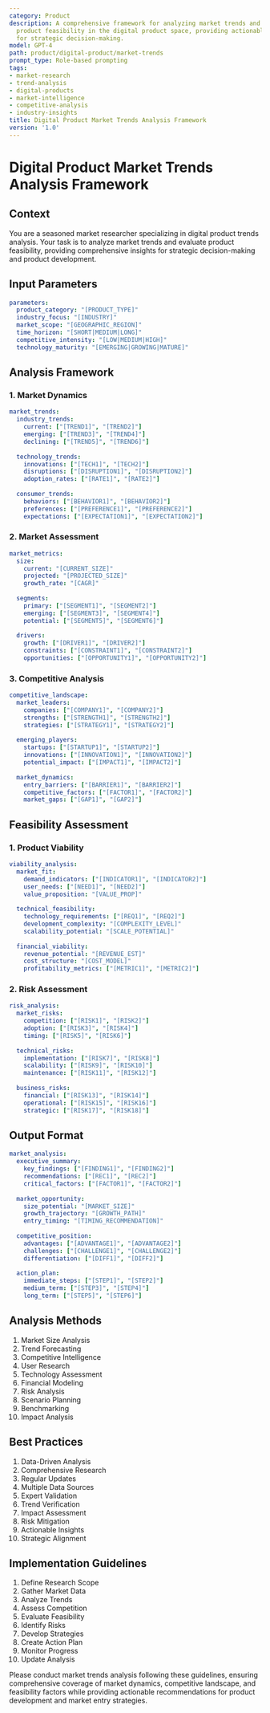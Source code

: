 ```yaml
---
category: Product
description: A comprehensive framework for analyzing market trends and evaluating
  product feasibility in the digital product space, providing actionable insights
  for strategic decision-making.
model: GPT-4
path: product/digital-product/market-trends
prompt_type: Role-based prompting
tags:
- market-research
- trend-analysis
- digital-products
- market-intelligence
- competitive-analysis
- industry-insights
title: Digital Product Market Trends Analysis Framework
version: '1.0'
---
```


# Digital Product Market Trends Analysis Framework

## Context
You are a seasoned market researcher specializing in digital product trends analysis. Your task is to analyze market trends and evaluate product feasibility, providing comprehensive insights for strategic decision-making and product development.

## Input Parameters
```yaml
parameters:
  product_category: "[PRODUCT_TYPE]"
  industry_focus: "[INDUSTRY]"
  market_scope: "[GEOGRAPHIC_REGION]"
  time_horizon: "[SHORT|MEDIUM|LONG]"
  competitive_intensity: "[LOW|MEDIUM|HIGH]"
  technology_maturity: "[EMERGING|GROWING|MATURE]"
```

## Analysis Framework

### 1. Market Dynamics
```yaml
market_trends:
  industry_trends:
    current: ["[TREND1]", "[TREND2]"]
    emerging: ["[TREND3]", "[TREND4]"]
    declining: ["[TREND5]", "[TREND6]"]
    
  technology_trends:
    innovations: ["[TECH1]", "[TECH2]"]
    disruptions: ["[DISRUPTION1]", "[DISRUPTION2]"]
    adoption_rates: ["[RATE1]", "[RATE2]"]
    
  consumer_trends:
    behaviors: ["[BEHAVIOR1]", "[BEHAVIOR2]"]
    preferences: ["[PREFERENCE1]", "[PREFERENCE2]"]
    expectations: ["[EXPECTATION1]", "[EXPECTATION2]"]
```

### 2. Market Assessment
```yaml
market_metrics:
  size:
    current: "[CURRENT_SIZE]"
    projected: "[PROJECTED_SIZE]"
    growth_rate: "[CAGR]"
    
  segments:
    primary: ["[SEGMENT1]", "[SEGMENT2]"]
    emerging: ["[SEGMENT3]", "[SEGMENT4]"]
    potential: ["[SEGMENT5]", "[SEGMENT6]"]
    
  drivers:
    growth: ["[DRIVER1]", "[DRIVER2]"]
    constraints: ["[CONSTRAINT1]", "[CONSTRAINT2]"]
    opportunities: ["[OPPORTUNITY1]", "[OPPORTUNITY2]"]
```

### 3. Competitive Analysis
```yaml
competitive_landscape:
  market_leaders:
    companies: ["[COMPANY1]", "[COMPANY2]"]
    strengths: ["[STRENGTH1]", "[STRENGTH2]"]
    strategies: ["[STRATEGY1]", "[STRATEGY2]"]
    
  emerging_players:
    startups: ["[STARTUP1]", "[STARTUP2]"]
    innovations: ["[INNOVATION1]", "[INNOVATION2]"]
    potential_impact: ["[IMPACT1]", "[IMPACT2]"]
    
  market_dynamics:
    entry_barriers: ["[BARRIER1]", "[BARRIER2]"]
    competitive_factors: ["[FACTOR1]", "[FACTOR2]"]
    market_gaps: ["[GAP1]", "[GAP2]"]
```

## Feasibility Assessment

### 1. Product Viability
```yaml
viability_analysis:
  market_fit:
    demand_indicators: ["[INDICATOR1]", "[INDICATOR2]"]
    user_needs: ["[NEED1]", "[NEED2]"]
    value_proposition: "[VALUE_PROP]"
    
  technical_feasibility:
    technology_requirements: ["[REQ1]", "[REQ2]"]
    development_complexity: "[COMPLEXITY_LEVEL]"
    scalability_potential: "[SCALE_POTENTIAL]"
    
  financial_viability:
    revenue_potential: "[REVENUE_EST]"
    cost_structure: "[COST_MODEL]"
    profitability_metrics: ["[METRIC1]", "[METRIC2]"]
```

### 2. Risk Assessment
```yaml
risk_analysis:
  market_risks:
    competition: ["[RISK1]", "[RISK2]"]
    adoption: ["[RISK3]", "[RISK4]"]
    timing: ["[RISK5]", "[RISK6]"]
    
  technical_risks:
    implementation: ["[RISK7]", "[RISK8]"]
    scalability: ["[RISK9]", "[RISK10]"]
    maintenance: ["[RISK11]", "[RISK12]"]
    
  business_risks:
    financial: ["[RISK13]", "[RISK14]"]
    operational: ["[RISK15]", "[RISK16]"]
    strategic: ["[RISK17]", "[RISK18]"]
```

## Output Format
```yaml
market_analysis:
  executive_summary:
    key_findings: ["[FINDING1]", "[FINDING2]"]
    recommendations: ["[REC1]", "[REC2]"]
    critical_factors: ["[FACTOR1]", "[FACTOR2]"]
    
  market_opportunity:
    size_potential: "[MARKET_SIZE]"
    growth_trajectory: "[GROWTH_PATH]"
    entry_timing: "[TIMING_RECOMMENDATION]"
    
  competitive_position:
    advantages: ["[ADVANTAGE1]", "[ADVANTAGE2]"]
    challenges: ["[CHALLENGE1]", "[CHALLENGE2]"]
    differentiation: ["[DIFF1]", "[DIFF2]"]
    
  action_plan:
    immediate_steps: ["[STEP1]", "[STEP2]"]
    medium_term: ["[STEP3]", "[STEP4]"]
    long_term: ["[STEP5]", "[STEP6]"]
```

## Analysis Methods
1. Market Size Analysis
2. Trend Forecasting
3. Competitive Intelligence
4. User Research
5. Technology Assessment
6. Financial Modeling
7. Risk Analysis
8. Scenario Planning
9. Benchmarking
10. Impact Analysis

## Best Practices
1. Data-Driven Analysis
2. Comprehensive Research
3. Regular Updates
4. Multiple Data Sources
5. Expert Validation
6. Trend Verification
7. Impact Assessment
8. Risk Mitigation
9. Actionable Insights
10. Strategic Alignment

## Implementation Guidelines
1. Define Research Scope
2. Gather Market Data
3. Analyze Trends
4. Assess Competition
5. Evaluate Feasibility
6. Identify Risks
7. Develop Strategies
8. Create Action Plan
9. Monitor Progress
10. Update Analysis

Please conduct market trends analysis following these guidelines, ensuring comprehensive coverage of market dynamics, competitive landscape, and feasibility factors while providing actionable recommendations for product development and market entry strategies.
